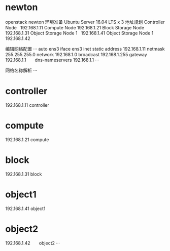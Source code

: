 # newton
openstack newton
环境准备
Ubuntu Server 16.04 LTS x 3
地址规划
Controller Node   192.168.1.11
Compute Node    192.168.1.21
Block Storage Node    192.168.1.31
Object Storage Node 1   192.168.1.41
Object Storage Node 1   192.168.1.42

编辑网络配置
···
auto ens3
iface ens3 inet static
        address 192.168.1.11
        netmask 255.255.255.0
        network 192.168.1.0
        broadcast 192.168.1.255
        gateway 192.168.1.1
        dns-nameservers 192.168.1.1
···

网络名称解析
···
# controller
192.168.1.11       controller

# compute
192.168.1.21       compute

# block
192.168.1.31       block

# object1
192.168.1.41       object1

# object2
192.168.1.42       object2
···
